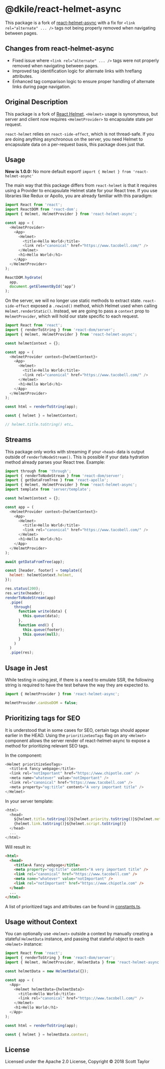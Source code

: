# @dkile/react-helmet-async

This package is a fork of [react-helmet-async](https://github.com/staylor/react-helmet-async) with a fix for `<link rel="alternate" ... />` tags not being properly removed when navigating between pages.

## Changes from react-helmet-async

- Fixed issue where `<link rel="alternate" ... />` tags were not properly removed when navigating between pages.
- Improved tag identification logic for alternate links with hreflang attributes.
- Enhanced tag comparison logic to ensure proper handling of alternate links during page navigation.

## Original Description

This package is a fork of [React Helmet](https://github.com/nfl/react-helmet).
`<Helmet>` usage is synonymous, but server and client now requires `<HelmetProvider>` to encapsulate state per request.

`react-helmet` relies on `react-side-effect`, which is not thread-safe. If you are doing anything asynchronous on the server, you need Helmet to encapsulate data on a per-request basis, this package does just that.

## Usage

**New is 1.0.0:** No more default export! `import { Helmet } from 'react-helmet-async'`

The main way that this package differs from `react-helmet` is that it requires using a Provider to encapsulate Helmet state for your React tree. If you use libraries like Redux or Apollo, you are already familiar with this paradigm:

```javascript
import React from 'react';
import ReactDOM from 'react-dom';
import { Helmet, HelmetProvider } from 'react-helmet-async';

const app = (
  <HelmetProvider>
    <App>
      <Helmet>
        <title>Hello World</title>
        <link rel="canonical" href="https://www.tacobell.com/" />
      </Helmet>
      <h1>Hello World</h1>
    </App>
  </HelmetProvider>
);

ReactDOM.hydrate(
  app,
  document.getElementById(‘app’)
);
```

On the server, we will no longer use static methods to extract state. `react-side-effect`
exposed a `.rewind()` method, which Helmet used when calling `Helmet.renderStatic()`. Instead, we are going
to pass a `context` prop to `HelmetProvider`, which will hold our state specific to each request.

```javascript
import React from 'react';
import { renderToString } from 'react-dom/server';
import { Helmet, HelmetProvider } from 'react-helmet-async';

const helmetContext = {};

const app = (
  <HelmetProvider context={helmetContext}>
    <App>
      <Helmet>
        <title>Hello World</title>
        <link rel="canonical" href="https://www.tacobell.com/" />
      </Helmet>
      <h1>Hello World</h1>
    </App>
  </HelmetProvider>
);

const html = renderToString(app);

const { helmet } = helmetContext;

// helmet.title.toString() etc…
```

## Streams

This package only works with streaming if your `<head>` data is output outside of `renderToNodeStream()`.
This is possible if your data hydration method already parses your React tree. Example:

```javascript
import through from 'through';
import { renderToNodeStream } from 'react-dom/server';
import { getDataFromTree } from 'react-apollo';
import { Helmet, HelmetProvider } from 'react-helmet-async';
import template from 'server/template';

const helmetContext = {};

const app = (
  <HelmetProvider context={helmetContext}>
    <App>
      <Helmet>
        <title>Hello World</title>
        <link rel="canonical" href="https://www.tacobell.com/" />
      </Helmet>
      <h1>Hello World</h1>
    </App>
  </HelmetProvider>
);

await getDataFromTree(app);

const [header, footer] = template({
  helmet: helmetContext.helmet,
});

res.status(200);
res.write(header);
renderToNodeStream(app)
  .pipe(
    through(
      function write(data) {
        this.queue(data);
      },
      function end() {
        this.queue(footer);
        this.queue(null);
      }
    )
  )
  .pipe(res);
```

## Usage in Jest

While testing in using jest, if there is a need to emulate SSR, the following string is required to have the test behave the way they are expected to.

```javascript
import { HelmetProvider } from 'react-helmet-async';

HelmetProvider.canUseDOM = false;
```

## Prioritizing tags for SEO

It is understood that in some cases for SEO, certain tags should appear earlier in the HEAD. Using the `prioritizeSeoTags` flag on any `<Helmet>` component allows the server render of react-helmet-async to expose a method for prioritizing relevant SEO tags.

In the component:

```javascript
<Helmet prioritizeSeoTags>
  <title>A fancy webpage</title>
  <link rel="notImportant" href="https://www.chipotle.com" />
  <meta name="whatever" value="notImportant" />
  <link rel="canonical" href="https://www.tacobell.com" />
  <meta property="og:title" content="A very important title" />
</Helmet>
```

In your server template:

```javascript
<html>
  <head>
    ${helmet.title.toString()}${helmet.priority.toString()}${helmet.meta.toString()}$
    {helmet.link.toString()}${helmet.script.toString()}
  </head>
  ...
</html>
```

Will result in:

```html
<html>
  <head>
    <title>A fancy webpage</title>
    <meta property="og:title" content="A very important title" />
    <link rel="canonical" href="https://www.tacobell.com" />
    <meta name="whatever" value="notImportant" />
    <link rel="notImportant" href="https://www.chipotle.com" />
  </head>
  ...
</html>
```

A list of prioritized tags and attributes can be found in [constants.ts](./src/constants.ts).

## Usage without Context

You can optionally use `<Helmet>` outside a context by manually creating a stateful `HelmetData` instance, and passing that stateful object to each `<Helmet>` instance:

```js
import React from 'react';
import { renderToString } from 'react-dom/server';
import { Helmet, HelmetProvider, HelmetData } from 'react-helmet-async';

const helmetData = new HelmetData({});

const app = (
  <App>
    <Helmet helmetData={helmetData}>
      <title>Hello World</title>
      <link rel="canonical" href="https://www.tacobell.com/" />
    </Helmet>
    <h1>Hello World</h1>
  </App>
);

const html = renderToString(app);

const { helmet } = helmetData.context;
```

## License

Licensed under the Apache 2.0 License, Copyright © 2018 Scott Taylor
